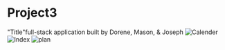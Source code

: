 # Project3
"Title"full-stack application built by Dorene, Mason, &amp; Joseph
![Calender](https://user-images.githubusercontent.com/57598320/192117654-d42e06a8-ae7e-4de5-92e3-476f73733285.jpg)
![Index](https://user-images.githubusercontent.com/57598320/192117659-1d4b1579-5244-4d2e-be48-547c859b371c.jpg)
![plan](https://user-images.githubusercontent.com/57598320/192117664-65fb6edc-cff8-4ef4-bd92-711bca34cccb.jpg)
